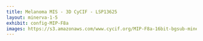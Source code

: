 ```yaml
---
title: Melanoma MIS - 3D CyCIF - LSP13625
layout: minerva-1-5
exhibit: config-MIP-F8a
images: https://s3.amazonaws.com/www.cycif.org/MIP-F8a-16bit-bgsub-minerva
---
```

